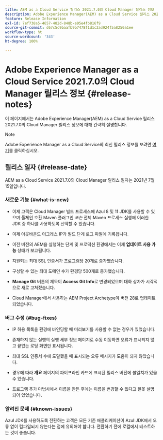 ```yaml
---
title: AEM as a Cloud Service 릴리스 2021.7.0의 Cloud Manager 릴리스 정보
description: Adobe Experience Manager(AEM) as a Cloud Service 릴리스 2021.7.0의 Cloud Manager 릴리스 정보
feature: Release Information
exl-id: 7ef738a5-4657-482d-848b-e95e4fb816f9
source-git-commit: d67c5c9baafb9b7478f1d1c2ad924f5a8250a1ee
workflow-type: ht
source-wordcount: '343'
ht-degree: 100%

---
```


# Adobe Experience Manager as a Cloud Service 2021.7.0의 Cloud Manager 릴리스 정보 {#release-notes}

이 페이지에서는 Adobe Experience Manager(AEM) as a Cloud Service 릴리스 2021.7.0의 Cloud Manager 릴리스 정보에 대해 간략히 설명합니다.

>[!NOTE]
>Adobe Experience Manager as a Cloud Service의 최신 릴리스 정보를 보려면 [여기](https://experienceleague.adobe.com/docs/experience-manager-cloud-service/content/release-notes/release-notes/release-notes-current.html)를 클릭하십시오.

## 릴리스 일자 {#release-date}

AEM as a Cloud Service 2021.7.0의 Cloud Manager 릴리스 일자는 2021년 7월 15일입니다.


### 새로운 기능 {#what-is-new}

* 이제 고객은 Cloud Manager 빌드 프로세스에 Azul 8 및 11 JDK를 사용할 수 있으며 툴체인 호환 Maven 플러그인 *또는* 전체 Maven 프로세스 실행에 이러한 JDK 중 하나를 사용하도록 선택할 수 있습니다.

* 이제 아웃바운드 이그레스 IP가 빌드 단계 로그 파일에 기록됩니다.

* 이전 버전의 AEM을 실행하는 단계 및 프로덕션 환경에서는 이제 **업데이트 사용 가능** 상태가 보고됩니다.

* 지원되는 최대 SSL 인증서가 프로그램당 20개로 증가했습니다.

* 구성할 수 있는 최대 도메인 수가 환경당 500개로 증가했습니다.

* **Manage Git** 버튼의 제목이 **Access Git Info**&#x200B;로 변경되었으며 대화 상자가 시각적으로 새로 고쳐졌습니다.

* Cloud Manager에서 사용하는 AEM Project Archetype이 버전 28로 업데이트되었습니다.

### 버그 수정 {#bug-fixes}

* IP 허용 목록을 환경에 바인딩할 때 미리보기를 사용할 수 없는 경우가 있었습니다.

* 존재하지 않는 실행의 실행 세부 정보 페이지로 수동 이동하면 오류가 표시되지 않고 끝없는 로딩 화면만 표시됩니다.

* 최대 SSL 인증서 수에 도달했을 때 표시되는 오류 메시지가 도움이 되지 않았습니다.

* 경우에 따라 **개요** 페이지의 파이프라인 카드에 표시된 릴리스 버전에 불일치가 있을 수 있습니다.

* 프로그램 추가 마법사에서 이름을 만든 후에는 이름을 변경할 수 없다고 잘못 설명되어 있었습니다.

### 알려진 문제 {#known-issues}

Azul JDK를 사용하도록 전환하는 고객은 모든 기존 애플리케이션이 Azul JDK에서 오류 없이 컴파일되지 않는다는 점에 유의해야 합니다. 전환하기 전에 로컬에서 테스트하는 것이 좋습니다.
